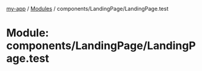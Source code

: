 [my-app](../README.md) / [Modules](../modules.md) / components/LandingPage/LandingPage.test

# Module: components/LandingPage/LandingPage.test
